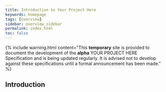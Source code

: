 ```yaml
---
title: Introduction to Your Project Here
keywords: homepage
tags: [overview]
sidebar: overview_sidebar
permalink: index.html
toc: false
---
```


{% include warning.html content="This **temporary** site is provided to document the development of the **alpha** YOUR PROJECT HERE Specification and is being updated regularly. It is advised not to develop against these specifications until a formal announcement has been made." %}

## Introduction ##



 